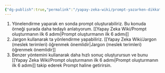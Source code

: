 ```yaml
---
{"dg-publish":true,"permalink":"/yapay-zeka-wiki/prompt-yazarken-dikkat-edilmesi-gerekenler/"}
---
```


1. Yönelendirme yaparak en sonda prompt oluşturabiliriz. Bu konuda örneği şurada daha tedaylı anlatıyorum. [[Yapay Zeka Wiki/Prompt oluşturmanın ilk 6 adımı\|Prompt oluşturmanın ilk 6 adımı]]
2. Jargon kullanarak ta yönlendirme yapabiliriz. [[Yapay Zeka Wiki/Jargon (meslek terimleri) öğrenmek önemlidir\|Jargon (meslek terimleri) öğrenmek önemlidir]]
3. Benzer yöntemini kullanarak daha hızlı sonuç oluşturursun ve bunu [[Yapay Zeka Wiki/Prompt oluşturmanın ilk 6 adımı\|Prompt oluşturmanın ilk 6 adımı]] takip ederek Prompt haline getirirsin.